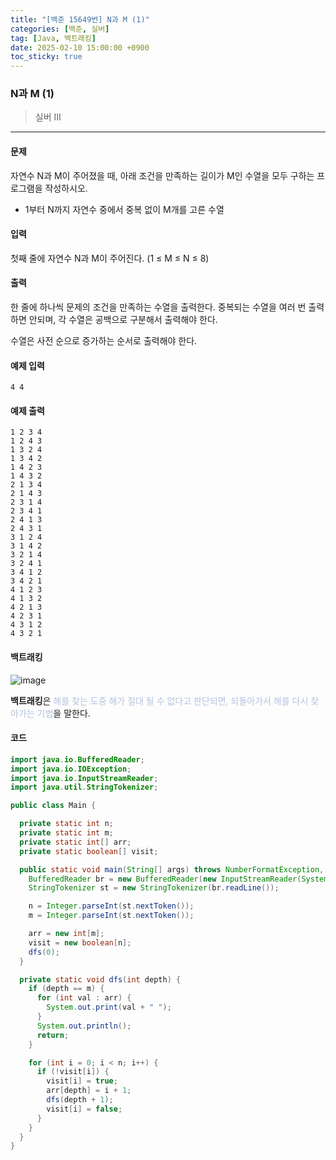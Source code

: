 ```yaml
---
title: "[백준 15649번] N과 M (1)"
categories: [백준, 실버]
tag: [Java, 백트래킹]
date: 2025-02-10 15:00:00 +0900
toc_sticky: true
---
```

### N과 M (1)
> 실버 III

***

#### 문제
자연수 N과 M이 주어졌을 때, 아래 조건을 만족하는 길이가 M인 수열을 모두 구하는 프로그램을 작성하시오.
- 1부터 N까지 자연수 중에서 중복 없이 M개를 고른 수열

#### 입력
첫째 줄에 자연수 N과 M이 주어진다. (1 ≤ M ≤ N ≤ 8)

#### 출력
한 줄에 하나씩 문제의 조건을 만족하는 수열을 출력한다. 중복되는 수열을 여러 번 출력하면 안되며, 각 수열은 공백으로 구분해서 출력해야 한다.

수열은 사전 순으로 증가하는 순서로 출력해야 한다.

#### 예제 입력
```
4 4
```

#### 예제 출력
```
1 2 3 4
1 2 4 3
1 3 2 4
1 3 4 2
1 4 2 3
1 4 3 2
2 1 3 4
2 1 4 3
2 3 1 4
2 3 4 1
2 4 1 3
2 4 3 1
3 1 2 4
3 1 4 2
3 2 1 4
3 2 4 1
3 4 1 2
3 4 2 1
4 1 2 3
4 1 3 2
4 2 1 3
4 2 3 1
4 3 1 2
4 3 2 1
```

#### 백트래킹
![image](https://img1.daumcdn.net/thumb/R800x0/?scode=mtistory2&fname=https%3A%2F%2Fblog.kakaocdn.net%2Fdn%2FbaDbrv%2FbtsxicI1rVy%2Fx8MnKKqH5z2hzkjKHTVwek%2Fimg.jpg)

**백트래킹**은 <font color='#b0c4de'> 해를 찾는 도중 해가 절대 될 수 없다고 판단되면, 되돌아가서 해를 다시 찾아가는 기법</font>을 말한다.


#### 코드
```java
import java.io.BufferedReader;
import java.io.IOException;
import java.io.InputStreamReader;
import java.util.StringTokenizer;

public class Main {

  private static int n;
  private static int m;
  private static int[] arr;
  private static boolean[] visit;

  public static void main(String[] args) throws NumberFormatException, IOException {
    BufferedReader br = new BufferedReader(new InputStreamReader(System.in));
    StringTokenizer st = new StringTokenizer(br.readLine());

    n = Integer.parseInt(st.nextToken());
    m = Integer.parseInt(st.nextToken());

    arr = new int[m];
    visit = new boolean[n];
    dfs(0);
  }

  private static void dfs(int depth) {
    if (depth == m) {
      for (int val : arr) {
        System.out.print(val + " ");
      }
      System.out.println();
      return;
    }

    for (int i = 0; i < n; i++) {
      if (!visit[i]) {
        visit[i] = true;
        arr[depth] = i + 1;
        dfs(depth + 1);
        visit[i] = false;
      }
    }
  }
}
```
